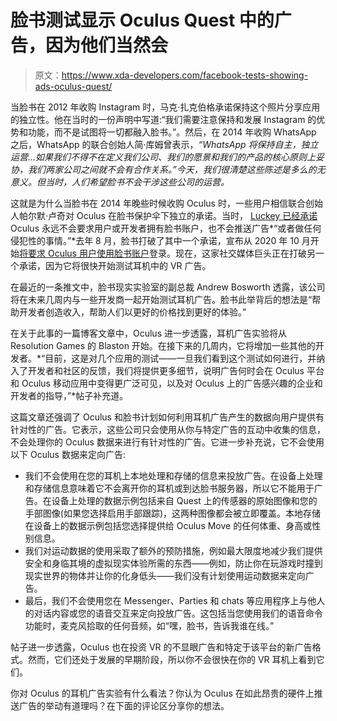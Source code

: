 # 脸书测试显示 Oculus Quest 中的广告，因为他们当然会

> 原文：<https://www.xda-developers.com/facebook-tests-showing-ads-oculus-quest/>

当脸书在 2012 年收购 Instagram 时，马克·扎克伯格承诺保持这个照片分享应用的独立性。他在当时的一份声明中写道:“我们需要注意保持和发展 Instagram 的优势和功能，而不是试图将一切都融入脸书。”。然后，在 2014 年收购 WhatsApp 之后，WhatsApp 的联合创始人简·库姆曾表示，*“WhatsApp 将保持自主，独立运营...如果我们不得不在定义我们公司、我们的愿景和我们的产品的核心原则上妥协，我们两家公司之间就不会有合作关系。”今天，我们很清楚这些陈述是多么的无意义。但当时，人们希望脸书不会干涉这些公司的运营。*

这就是为什么当脸书在 2014 年晚些时候收购 Oculus 时，一些用户相信联合创始人帕尔默·卢奇对 Oculus 在脸书保护伞下独立的承诺。当时， [Luckey 已经承诺](https://time.com/38366/here-are-7-promises-oculus-has-made-after-getting-bought-by-facebook/)Oculus 永远不会要求用户或开发者拥有脸书账户，也不会推送广告*“或者做任何侵犯性的事情。”*去年 8 月，脸书打破了其中一个承诺，宣布从 2020 年 10 月开始[将要求 Oculus 用户使用脸书账户](https://www.xda-developers.com/facebook-account-required-use-oculus-vr-future/)登录。现在，这家社交媒体巨头正在打破另一个承诺，因为它将很快开始测试耳机中的 VR 广告。

在最近的一条推文中，脸书现实实验室的副总裁 Andrew Bosworth 透露，该公司将在未来几周内与一些开发商一起开始测试耳机广告。脸书此举背后的想法是“帮助开发者创造收入，帮助人们以更好的价格找到更好的体验。”

在关于此事的一篇博客文章中，Oculus 进一步透露，耳机广告实验将从 Resolution Games 的 Blaston 开始。在接下来的几周内，它将增加一些其他的开发者。*“目前，这是对几个应用的测试——一旦我们看到这个测试如何进行，并纳入了开发者和社区的反馈，我们将提供更多细节，说明广告何时会在 Oculus 平台和 Oculus 移动应用中变得更广泛可见，以及对 Oculus 上的广告感兴趣的企业和开发者的指导，”*帖子补充道。

这篇文章还强调了 Oculus 和脸书计划如何利用耳机广告产生的数据向用户提供有针对性的广告。它表示，这些公司只会使用从你与特定广告的互动中收集的信息，不会处理你的 Oculus 数据来进行有针对性的广告。它进一步补充说，它不会使用以下 Oculus 数据来定向广告:

*   我们不会使用在您的耳机上本地处理和存储的信息来投放广告。在设备上处理和存储信息意味着它不会离开你的耳机或到达脸书服务器，所以它不能用于广告。在设备上处理的数据示例包括来自 Quest 上的传感器的原始图像和您的手部图像(如果您选择启用手部跟踪)，这两种图像都会被立即覆盖。本地存储在设备上的数据示例包括您选择提供给 Oculus Move 的任何体重、身高或性别信息。
*   我们对运动数据的使用采取了额外的预防措施，例如最大限度地减少我们提供安全和身临其境的虚拟现实体验所需的东西——例如，防止你在玩游戏时撞到现实世界的物体并让你的化身低头——我们没有计划使用运动数据来定向广告。
*   最后，我们不会使用您在 Messenger、Parties 和 chats 等应用程序上与他人的对话内容或您的语音交互来定向投放广告。这包括当您使用我们的语音命令功能时，麦克风拾取的任何音频，如“嘿，脸书，告诉我谁在线。”

帖子进一步透露，Oculus 也在投资 VR 的不显眼广告和特定于该平台的新广告格式。然而，它们还处于发展的早期阶段，所以你不会很快在你的 VR 耳机上看到它们。

你对 Oculus 的耳机广告实验有什么看法？你认为 Oculus 在如此昂贵的硬件上推送广告的举动有道理吗？在下面的评论区分享你的想法。